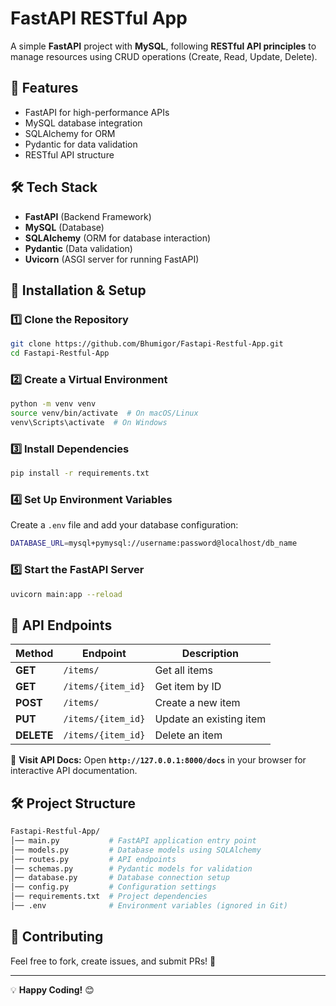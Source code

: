 # FastAPI RESTful App

A simple **FastAPI** project with **MySQL**, following **RESTful API principles** to manage resources using CRUD operations (Create, Read, Update, Delete).

## 🚀 Features
- FastAPI for high-performance APIs
- MySQL database integration
- SQLAlchemy for ORM
- Pydantic for data validation
- RESTful API structure

## 🛠 Tech Stack
- **FastAPI** (Backend Framework)
- **MySQL** (Database)
- **SQLAlchemy** (ORM for database interaction)
- **Pydantic** (Data validation)
- **Uvicorn** (ASGI server for running FastAPI)

## 📌 Installation & Setup

### 1️⃣ Clone the Repository
```sh
git clone https://github.com/Bhumigor/Fastapi-Restful-App.git
cd Fastapi-Restful-App
```

### 2️⃣ Create a Virtual Environment
```sh
python -m venv venv
source venv/bin/activate  # On macOS/Linux
venv\Scripts\activate  # On Windows
```

### 3️⃣ Install Dependencies
```sh
pip install -r requirements.txt
```

### 4️⃣ Set Up Environment Variables
Create a `.env` file and add your database configuration:
```sh
DATABASE_URL=mysql+pymysql://username:password@localhost/db_name
```

### 5️⃣ Start the FastAPI Server
```sh
uvicorn main:app --reload
```

## 📡 API Endpoints

| Method | Endpoint | Description |
|--------|---------|-------------|
| **GET** | `/items/` | Get all items |
| **GET** | `/items/{item_id}` | Get item by ID |
| **POST** | `/items/` | Create a new item |
| **PUT** | `/items/{item_id}` | Update an existing item |
| **DELETE** | `/items/{item_id}` | Delete an item |

📌 **Visit API Docs:** Open **`http://127.0.0.1:8000/docs`** in your browser for interactive API documentation.

## 🛠 Project Structure
```sh
Fastapi-Restful-App/
│── main.py           # FastAPI application entry point
│── models.py         # Database models using SQLAlchemy
│── routes.py         # API endpoints
│── schemas.py        # Pydantic models for validation
│── database.py       # Database connection setup
│── config.py         # Configuration settings
│── requirements.txt  # Project dependencies
│── .env              # Environment variables (ignored in Git)
```

## 📌 Contributing
Feel free to fork, create issues, and submit PRs! 🚀

---
💡 **Happy Coding!** 😊
